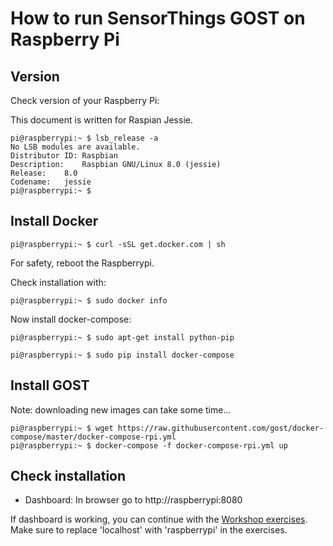 # How to run SensorThings GOST on Raspberry Pi

## Version

Check version of your Raspberry Pi:

This document is written for Raspian Jessie.

```
pi@raspberrypi:~ $ lsb_release -a
No LSB modules are available.
Distributor ID:	Raspbian
Description:	Raspbian GNU/Linux 8.0 (jessie)
Release:	8.0
Codename:	jessie
pi@raspberrypi:~ $ 
```

## Install Docker

```
pi@raspberrypi:~ $ curl -sSL get.docker.com | sh
```

For safety, reboot the Raspberrypi.

Check installation with:

```
pi@raspberrypi:~ $ sudo docker info
```
Now install docker-compose:

```
pi@raspberrypi:~ $ sudo apt-get install python-pip

pi@raspberrypi:~ $ sudo pip install docker-compose

```

## Install GOST

Note: downloading new images can take some time... 

```
pi@raspberrypi:~ $ wget https://raw.githubusercontent.com/gost/docker-compose/master/docker-compose-rpi.yml
pi@raspberrypi:~ $ docker-compose -f docker-compose-rpi.yml up
```

## Check installation

- Dashboard: In browser go to http://raspberrypi:8080

If dashboard is working, you can continue with the <a href="https://github.com/gost/workshops/blob/master/README.md">Workshop exercises</a>. Make sure to replace 'localhost' with 'raspberrypi' in the exercises. 
